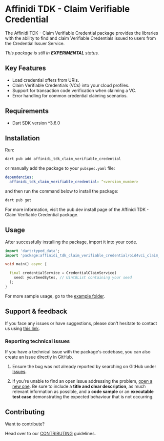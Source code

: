 # Affinidi TDK - Claim Verifiable Credential

The Affinidi TDK - Claim Verifiable Credential package provides the libraries with the ability to find and claim Verifiable Credentials issued to users from the Credential Issuer Service.

*This package is still in **EXPERIMENTAL** status.* 

## Key Features

- Load credential offers from URIs.
- Claim Verifiable Credentials (VCs) into your cloud profiles.
- Support for transaction code verification when claiming a VC.
- Error handling for common credential claiming scenarios.

## Requirements

- Dart SDK version ^3.6.0

## Installation

Run:

```bash
dart pub add affinidi_tdk_claim_verifiable_credential
```

or manually add the package to your `pubspec.yaml` file:

```yaml
dependencies:
  affinidi_tdk_claim_verifiable_credential: ^<version_number>
```

and then run the command below to install the package:

```bash
dart pub get
```

For more information, visit the pub.dev install page of the Affinidi TDK - Claim Verifiable Credential package.

## Usage

After successfully installing the package, import it into your code.

```dart
import 'dart:typed_data';
import 'package:affinidi_tdk_claim_verifiable_credential/oid4vci_claim_verifiable_credential.dart';

void main() async {

  final credentialService = CredentialClaimService(
    seed: yourSeedBytes, // Uint8List containing your seed
  );
}
```

For more sample usage, go to the [example folder](https://github.com/affinidi/affinidi-tdk/tree/main/libs/dart/claim_verifiable_credential/example).


## Support & feedback

If you face any issues or have suggestions, please don't hesitate to contact us using [this link](https://share.hsforms.com/1i-4HKZRXSsmENzXtPdIG4g8oa2v).

### Reporting technical issues

If you have a technical issue with the package's codebase, you can also create an issue directly in GitHub.

1. Ensure the bug was not already reported by searching on GitHub under
   [Issues](https://github.com/affinidi/affinidi-tdk/issues).

2. If you're unable to find an open issue addressing the problem,
   [open a new one](https://github.com/affinidi/affinidi-tdk/issues/new).
   Be sure to include a **title and clear description**, as much relevant information as possible,
   and a **code sample** or an **executable test case** demonstrating the expected behaviour that is not occurring.

## Contributing

Want to contribute?

Head over to our [CONTRIBUTING](https://github.com/affinidi/affinidi-tdk/blob/main/CONTRIBUTING.md) guidelines.

